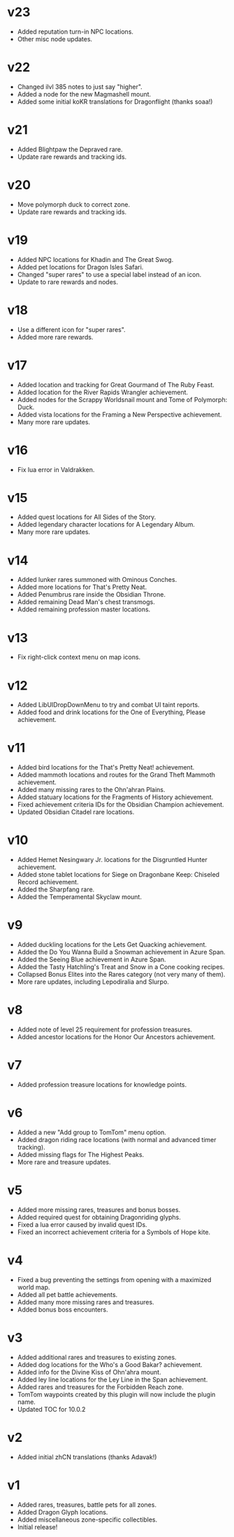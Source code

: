 # v23

* Added reputation turn-in NPC locations.
* Other misc node updates.

# v22

* Changed ilvl 385 notes to just say "higher".
* Added a node for the new Magmashell mount.
* Added some initial koKR translations for Dragonflight (thanks soaa!)

# v21

* Added Blightpaw the Depraved rare.
* Update rare rewards and tracking ids.

# v20

* Move polymorph duck to correct zone.
* Update rare rewards and tracking ids.

# v19

* Added NPC locations for Khadin and The Great Swog.
* Added pet locations for Dragon Isles Safari.
* Changed "super rares" to use a special label instead of an icon.
* Update to rare rewards and nodes.

# v18

* Use a different icon for "super rares".
* Added more rare rewards.

# v17

* Added location and tracking for Great Gourmand of The Ruby Feast.
* Added location for the River Rapids Wrangler achievement.
* Added nodes for the Scrappy Worldsnail mount and Tome of Polymorph: Duck.
* Added vista locations for the Framing a New Perspective achievement.
* Many more rare updates.

# v16

* Fix lua error in Valdrakken.

# v15

* Added quest locations for All Sides of the Story.
* Added legendary character locations for A Legendary Album.
* Many more rare updates.

# v14

* Added lunker rares summoned with Ominous Conches.
* Added more locations for That's Pretty Neat.
* Added Penumbrus rare inside the Obsidian Throne.
* Added remaining Dead Man's chest transmogs.
* Added remaining profession master locations.

# v13

* Fix right-click context menu on map icons.

# v12

* Added LibUIDropDownMenu to try and combat UI taint reports.
* Added food and drink locations for the One of Everything, Please achievement.

# v11

* Added bird locations for the That's Pretty Neat! achievement.
* Added mammoth locations and routes for the Grand Theft Mammoth achievement.
* Added many missing rares to the Ohn'ahran Plains.
* Added statuary locations for the Fragments of History achievement.
* Fixed achievement criteria IDs for the Obsidian Champion achievement.
* Updated Obsidian Citadel rare locations.

# v10

* Added Hemet Nesingwary Jr. locations for the Disgruntled Hunter achievement.
* Added stone tablet locations for Siege on Dragonbane Keep: Chiseled Record achievement.
* Added the Sharpfang rare.
* Added the Temperamental Skyclaw mount.

# v9

* Added duckling locations for the Lets Get Quacking achievement.
* Added the Do You Wanna Build a Snowman achievement in Azure Span.
* Added the Seeing Blue achievement in Azure Span.
* Added the Tasty Hatchling's Treat and Snow in a Cone cooking recipes.
* Collapsed Bonus Elites into the Rares category (not very many of them).
* More rare updates, including Lepodiralia and Slurpo.

# v8

* Added note of level 25 requirement for profession treasures.
* Added ancestor locations for the Honor Our Ancestors achievement.

# v7

* Added profession treasure locations for knowledge points.

# v6

* Added a new "Add group to TomTom" menu option.
* Added dragon riding race locations (with normal and advanced timer tracking).
* Added missing flags for The Highest Peaks.
* More rare and treasure updates.

# v5

* Added more missing rares, treasures and bonus bosses.
* Added required quest for obtaining Dragonriding glyphs.
* Fixed a lua error caused by invalid quest IDs.
* Fixed an incorrect achievement criteria for a Symbols of Hope kite.

# v4

* Fixed a bug preventing the settings from opening with a maximized world map.
* Added all pet battle achievements.
* Added many more missing rares and treasures.
* Added bonus boss encounters.

# v3

* Added additional rares and treasures to existing zones.
* Added dog locations for the Who's a Good Bakar? achievement.
* Added info for the Divine Kiss of Ohn'ahra mount.
* Added ley line locations for the Ley Line in the Span achievement.
* Added rares and treasures for the Forbidden Reach zone.
* TomTom waypoints created by this plugin will now include the plugin name.
* Updated TOC for 10.0.2

# v2

* Added initial zhCN translations (thanks Adavak!)

# v1

* Added rares, treasures, battle pets for all zones.
* Added Dragon Glyph locations.
* Added miscellaneous zone-specific collectibles.
* Initial release!
